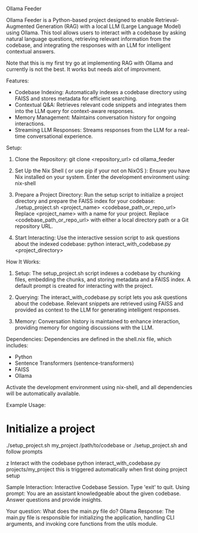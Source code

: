 Ollama Feeder

Ollama Feeder is a Python-based project designed to enable Retrieval-Augmented Generation (RAG) with a local LLM (Large Language Model) using Ollama. This tool allows users to interact with a codebase by asking natural language questions, retrieving relevant information from the codebase, and integrating the responses with an LLM for intelligent contextual answers.

Note that this is my first try go at implementing RAG with Ollama and currently is not the best.  It works but needs alot of improvment.

Features:
- Codebase Indexing: Automatically indexes a codebase directory using FAISS and stores metadata for efficient searching.
- Contextual Q&A: Retrieves relevant code snippets and integrates them into the LLM query for context-aware responses.
- Memory Management: Maintains conversation history for ongoing interactions.
- Streaming LLM Responses: Streams responses from the LLM for a real-time conversational experience.

Setup:
1. Clone the Repository:
   git clone <repository_url>
   cd ollama_feeder

2. Set Up the Nix Shell ( or use pip if your not on NixOS ):
   Ensure you have Nix installed on your system. Enter the development environment using:
   nix-shell

3. Prepare a Project Directory:
   Run the setup script to initialize a project directory and prepare the FAISS index for your codebase:
   ./setup_project.sh <project_name> <codebase_path_or_repo_url>
   Replace <project_name> with a name for your project.
   Replace <codebase_path_or_repo_url> with either a local directory path or a Git repository URL.

4. Start Interacting:
   Use the interactive session script to ask questions about the indexed codebase:
   python interact_with_codebase.py <project_directory>

How It Works:
1. Setup:
   The setup_project.sh script indexes a codebase by chunking files, embedding the chunks, and storing metadata and a FAISS index. A default prompt is created for interacting with the project.

2. Querying:
   The interact_with_codebase.py script lets you ask questions about the codebase. Relevant snippets are retrieved using FAISS and provided as context to the LLM for generating intelligent responses.

3. Memory:
   Conversation history is maintained to enhance interaction, providing memory for ongoing discussions with the LLM.

Dependencies:
Dependencies are defined in the shell.nix file, which includes:
- Python
- Sentence Transformers (sentence-transformers)
- FAISS
- Ollama

Activate the development environment using nix-shell, and all dependencies will be automatically available.

Example Usage:
# Initialize a project
./setup_project.sh my_project /path/to/codebase
or
./setup_project.sh and follow prompts

z Interact with the codebase
python interact_with_codebase.py projects/my_project
this is triggered automatically when first doing project setup

Sample Interaction:
Interactive Codebase Session. Type 'exit' to quit.
Using prompt: You are an assistant knowledgeable about the given codebase. Answer questions and provide insights.

Your question: What does the main.py file do?
Ollama Response:
The main.py file is responsible for initializing the application, handling CLI arguments, and invoking core functions from the utils module.
